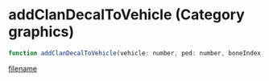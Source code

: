 # addClanDecalToVehicle (Category graphics)

```js
function addClanDecalToVehicle(vehicle: number, ped: number, boneIndex: number, x1: number, x2: number, x3: number, y1: number, y2: number, y3: number, z1: number, z2: number, z3: number, scale: number, p13: number, alpha: number): boolean
```

[filename](addClanDecalToVehicle_m.md ':include')